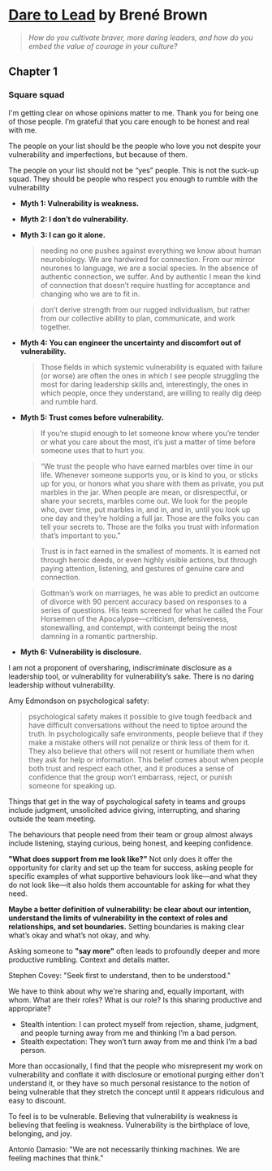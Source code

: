 # [Dare to Lead](https://www.amazon.com/dp/B07CWGFPS7/) by Brené Brown
  > _How do you cultivate braver, more daring leaders, and how do you embed the value of courage in your culture?_

## Chapter 1
### Square squad

I'm getting clear on whose opinions matter to me. Thank you for being one of those people. I’m grateful that you care enough to be honest and real with me.

The people on your list should be the people who love you not despite your vulnerability and imperfections, but because of them.

The people on your list should not be “yes” people. This is not the suck-up squad. They should be people who respect you enough to rumble with the vulnerability

- **Myth 1: Vulnerability is weakness.**
- **Myth 2: I don’t do vulnerability.**
- **Myth 3: I can go it alone.**

  > needing no one pushes against everything we know about human neurobiology. We are hardwired for connection. From our mirror neurones to language, we are a social species. In the absence of authentic connection, we suffer. And by authentic I mean the kind of connection that doesn’t require hustling for acceptance and changing who we are to fit in.

  > don’t derive strength from our rugged individualism, but rather from our collective ability to plan, communicate, and work together.

- **Myth 4: You can engineer the uncertainty and discomfort out of vulnerability.**

  > Those fields in which systemic vulnerability is equated with failure (or worse) are often the ones in which I see people struggling the most for daring leadership skills and, interestingly, the ones in which people, once they understand, are willing to really dig deep and rumble hard.

- **Myth 5: Trust comes before vulnerability.**

  > If you’re stupid enough to let someone know where you’re tender or what you care about the most, it’s just a matter of time before someone uses that to hurt you.

  > “We trust the people who have earned marbles over time in our life. Whenever someone supports you, or is kind to you, or sticks up for you, or honors what you share with them as private, you put marbles in the jar. When people are mean, or disrespectful, or share your secrets, marbles come out. We look for the people who, over time, put marbles in, and in, and in, until you look up one day and they’re holding a full jar. Those are the folks you can tell your secrets to. Those are the folks you trust with information that’s important to you.”

  > Trust is in fact earned in the smallest of moments. It is earned not through heroic deeds, or even highly visible actions, but through paying attention, listening, and gestures of genuine care and connection.

  > Gottman’s work on marriages, he was able to predict an outcome of divorce with 90 percent accuracy based on responses to a series of questions. His team screened for what he called the Four Horsemen of the Apocalypse—criticism, defensiveness, stonewalling, and contempt, with contempt being the most damning in a romantic partnership.

- **Myth 6: Vulnerability is disclosure.**

I am not a proponent of oversharing, indiscriminate disclosure as a leadership tool, or vulnerability for vulnerability’s sake. There is no daring leadership without vulnerability.

Amy Edmondson on psychological safety:

> psychological safety makes it possible to give tough feedback and have difficult conversations without the need to tiptoe around the truth. In psychologically safe environments, people believe that if they make a mistake others will not penalize or think less of them for it. They also believe that others will not resent or humiliate them when they ask for help or information. This belief comes about when people both trust and respect each other, and it produces a sense of confidence that the group won’t embarrass, reject, or punish someone for speaking up.

Things that get in the way of psychological safety in teams and groups include judgment, unsolicited advice giving, interrupting, and sharing outside the team meeting.

The behaviours that people need from their team or group almost always include listening, staying curious, being honest, and keeping confidence.

**"What does support from me look like?"** Not only does it offer the opportunity for clarity and set up the team for success, asking people for specific examples of what supportive behaviours look like—and what they do not look like—it also holds them accountable for asking for what they need.

**Maybe a better definition of vulnerability: be clear about our intention, understand the limits of vulnerability in the context of roles and relationships, and set boundaries.** Setting boundaries is making clear what’s okay and what’s not okay, and why.

Asking someone to **"say more"** often leads to profoundly deeper and more productive rumbling. Context and details matter.

Stephen Covey: "Seek first to understand, then to be understood."

We have to think about why we're sharing and, equally important, with whom. What are their roles? What is our role? Is this sharing productive and appropriate?

- Stealth intention: I can protect myself from rejection, shame, judgment, and people turning away from me and thinking I’m a bad person.
- Stealth expectation: They won’t turn away from me and think I’m a bad person.

More than occasionally, I find that the people who misrepresent my work on vulnerability and conflate it with disclosure or emotional purging either don't understand it, or they have so much personal resistance to the notion of being vulnerable that they stretch the concept until it appears ridiculous and easy to discount.

To feel is to be vulnerable. Believing that vulnerability is weakness is believing that feeling is weakness. Vulnerability is the birthplace of love, belonging, and joy.

Antonio Damasio: "We are not necessarily thinking machines. We are feeling machines that think."
